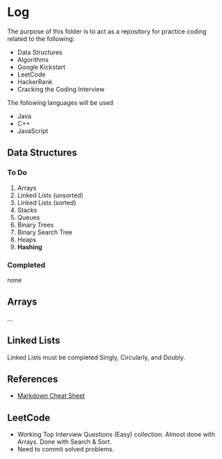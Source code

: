 # Log

The purpose of this folder is to act as a repository for practice coding related to the following:

- Data Structures
- Algorithms
- Google Kickstart
- LeetCode
- HackerRank
- Cracking the Coding Interview

The following languages will be used

- Java
- C++
- JavaScript


## Data Structures

### To Do

1. Arrays
1. Linked Lists (unsorted)
1. Linked Lists (sorted)
1. Stacks
1. Queues
1. Binary Trees
1. Binary Search Tree
1. Heaps
1. **Hashing**

### Completed

none

## Arrays

...

## Linked Lists

Linked Lists must be completed Singly, Circularly, and Doubly. 

## References

- [Markdown Cheat Sheet](http://mdcheatsheet.com)

## LeetCode

- Working Top Interview Questions (Easy) collection. Almost done with Arrays. Done with Search & Sort.
- Need to commit solved problems.
